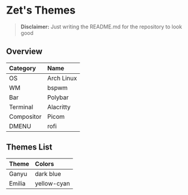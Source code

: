 # Zet's Themes

> **Disclaimer:** Just writing the README.md for the repository to look good

## Overview
| Category | Name |
| :-- | :-- |
| OS | Arch Linux |
| WM | bspwm |
| Bar | Polybar |
| Terminal | Alacritty |
| Compositor | Picom |
| DMENU | rofi |

## Themes List
| Theme | Colors |
| :-- | :-- |
| Ganyu | dark blue |
| Emilia | yellow-cyan |
